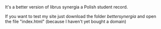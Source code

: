 It's a better version of librus synergia a Polish student record.

If you want to test my site just download the folder <h style="font-style: italic;">bettersynergia</h> and open the file "index.html" (because I haven't yet bought a domain)
